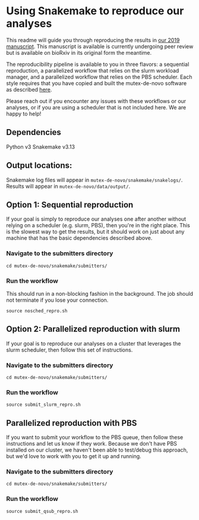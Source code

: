 # Using Snakemake to reproduce our analyses

This readme will guide you through reproducing the results in [our 2019 manuscript](https://www.biorxiv.org/content/10.1101/653527v1). This manuscript is available is currently undergoing peer review but is available on bioRxiv in its original form the meantime. 

The reproducibility pipeline is available to you in three flavors: a sequential reproduction, a parallelized workflow that relies on the slurm workload manager, and a parallelized workflow that relies on the PBS scheduler. Each style requires that you have copied and built the mutex-de-novo software as described [here](https://github.com/PathwayAndDataAnalysis/mutex-de-novo).

Please reach out if you encounter any issues with these workflows or our analyses, or if you are using a scheduler that is not included here. We are happy to help!

## Dependencies
Python v3
Snakemake v3.13

## Output locations:

Snakemake log files will appear in `mutex-de-novo/snakemake/snakelogs/`.
Results will appear in `mutex-de-novo/data/output/`.

## Option 1: Sequential reproduction

If your goal is simply to reproduce our analyses one after another without relying on a scheduler (e.g. slurm, PBS), then you're in the right place. This is the slowest way to get the results, but it should work on just about any machine that has the basic dependencies described above. 

### Navigate to the submitters directory

```
cd mutex-de-novo/snakemake/submitters/
```

### Run the workflow

This should run in a non-blocking fashion in the background. The job should not terminate if you lose your connection.

```
source nosched_repro.sh
```

## Option 2: Parallelized reproduction with slurm

If your goal is to reproduce our analyses on a cluster that leverages the slurm scheduler, then follow this set of instructions.

### Navigate to the submitters directory

```
cd mutex-de-novo/snakemake/submitters/
```

### Run the workflow

```
source submit_slurm_repro.sh
```

## Parallelized reproduction with PBS

If you want to submit your workflow to the PBS queue, then follow these instructions and let us know if they work. Because we don't have PBS installed on our cluster, we haven't been able to test/debug this approach, but we'd love to work with you to get it up and running.

### Navigate to the submitters directory

```
cd mutex-de-novo/snakemake/submitters/
```

### Run the workflow

```
source submit_qsub_repro.sh
```
